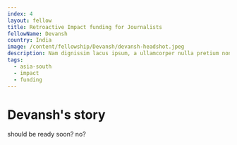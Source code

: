 ```yaml
---
index: 4
layout: fellow
title: Retroactive Impact funding for Journalists
fellowName: Devansh
country: India
image: /content/fellowship/Devansh/devansh-headshot.jpeg
description: Nam dignissim lacus ipsum, a ullamcorper nulla pretium non. Aliquam sed enim faucibus, pulvinar felis at, vulputate augue.
tags:
  - asia-south
  - impact
  - funding
---
```


# Devansh's story

should be ready soon? no?
